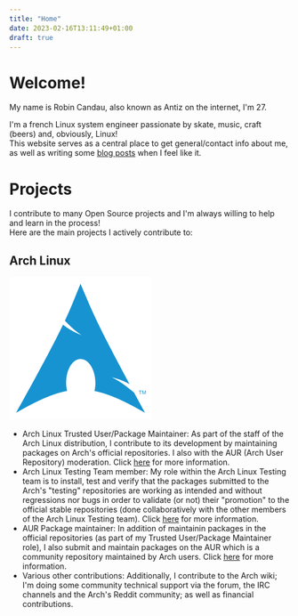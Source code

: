 ```yaml
---
title: "Home"
date: 2023-02-16T13:11:49+01:00
draft: true
---
```


# Welcome!

My name is Robin Candau, also known as Antiz on the internet, I'm 27.
  
I'm a french Linux system engineer passionate by skate, music, craft (beers) and, obviously, Linux!  
This website serves as a central place to get general/contact info about me, as well as writing some [blog posts](https://antiz.fr/blog/) when I feel like it.

# Projects

I contribute to many Open Source projects and I'm always willing to help and learn in the process!  
Here are the main projects I actively contribute to:

## Arch Linux

![alt text](../images/archlinux-logo.png "Arch Linux logo")  
  
- Arch Linux Trusted User/Package Maintainer: As part of the staff of the Arch Linux distribution, I contribute to its development by maintaining packages on Arch's official repositories. I also with the AUR (Arch User Repository) moderation. Click [here](https://wiki.archlinux.org/title/Trusted_Users) for more information.
- Arch Linux Testing Team member: My role within the Arch Linux Testing team is to install, test and verify that the packages submitted to the Arch's "testing" repositories are working as intended and without regressions nor bugs in order to validate (or not) their "promotion" to the official stable repositories (done collaboratively with the other members of the Arch Linux Testing team). Click [here](https://wiki.archlinux.org/title/Arch_Testing_Team) for more information.
- AUR Package maintainer: In addition of maintainin packages in the official repositories (as part of my Trusted User/Package Maintainer role), I also submit and maintain packages on the AUR which is a community repository maintained by Arch users. Click [here](https://wiki.archlinux.org/title/Arch_User_Repository) for more information.
- Various other contributions: Additionally, I contribute to the Arch wiki; I'm doing some community technical support via the forum, the IRC channels and the Arch's Reddit community; as well as financial contributions.
